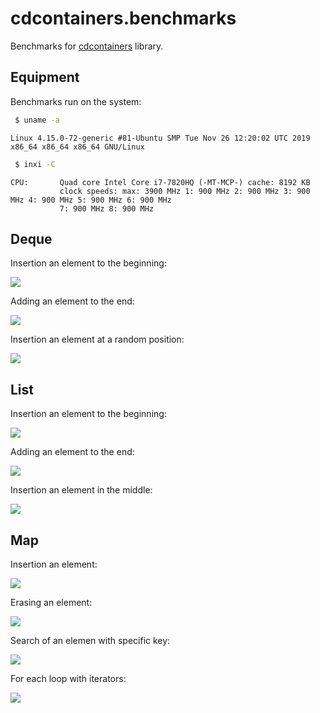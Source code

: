 # cdcontainers.benchmarks

Benchmarks for [cdcontainers](https://maksimandrianov.github.io/cdcontainers.github.io/) library.

## Equipment
Benchmarks run on the system:
```sh
 $ uname -a
```
```
Linux 4.15.0-72-generic #81-Ubuntu SMP Tue Nov 26 12:20:02 UTC 2019 x86_64 x86_64 x86_64 GNU/Linux
```

```sh
 $ inxi -C
```
```
CPU:       Quad core Intel Core i7-7820HQ (-MT-MCP-) cache: 8192 KB
           clock speeds: max: 3900 MHz 1: 900 MHz 2: 900 MHz 3: 900 MHz 4: 900 MHz 5: 900 MHz 6: 900 MHz
           7: 900 MHz 8: 900 MHz
```


## Deque

Insertion an element to the beginning:

![](https://raw.githubusercontent.com/maksimandrianov/cdcontainers.benchmarks/master/_graphs/_bench_deque_PushFront.svg?sanitize=true)


Adding an element to the end:

![](https://raw.githubusercontent.com/maksimandrianov/cdcontainers.benchmarks/master/_graphs/_bench_deque_PushBack.svg?sanitize=true)


Insertion an element at a random position:

![](https://raw.githubusercontent.com/maksimandrianov/cdcontainers.benchmarks/master/_graphs/_bench_deque_InsertRandPos.svg?sanitize=true)


## List

Insertion an element to the beginning:

![](https://raw.githubusercontent.com/maksimandrianov/cdcontainers.benchmarks/master/_graphs/_bench_list_PushFront.svg?sanitize=true)


Adding an element to the end:

![](https://raw.githubusercontent.com/maksimandrianov/cdcontainers.benchmarks/master/_graphs/_bench_list_PushBack.svg?sanitize=true)


Insertion an element in the middle:

![](https://raw.githubusercontent.com/maksimandrianov/cdcontainers.benchmarks/master/_graphs/_bench_list_InsertMid.svg?sanitize=true)


## Map

Insertion an element:

![](https://raw.githubusercontent.com/maksimandrianov/cdcontainers.benchmarks/master/_graphs/_bench_map_Insert.svg?sanitize=true)

Erasing an element:

![](https://raw.githubusercontent.com/maksimandrianov/cdcontainers.benchmarks/master/_graphs/_bench_map_Remove.svg?sanitize=true)

Search of an elemen with specific key:

![](https://raw.githubusercontent.com/maksimandrianov/cdcontainers.benchmarks/master/_graphs/_bench_map_Search.svg?sanitize=true)

For each loop with iterators:

![](https://raw.githubusercontent.com/maksimandrianov/cdcontainers.benchmarks/master/_graphs/_bench_map_ItTraversal.svg?sanitize=true)






